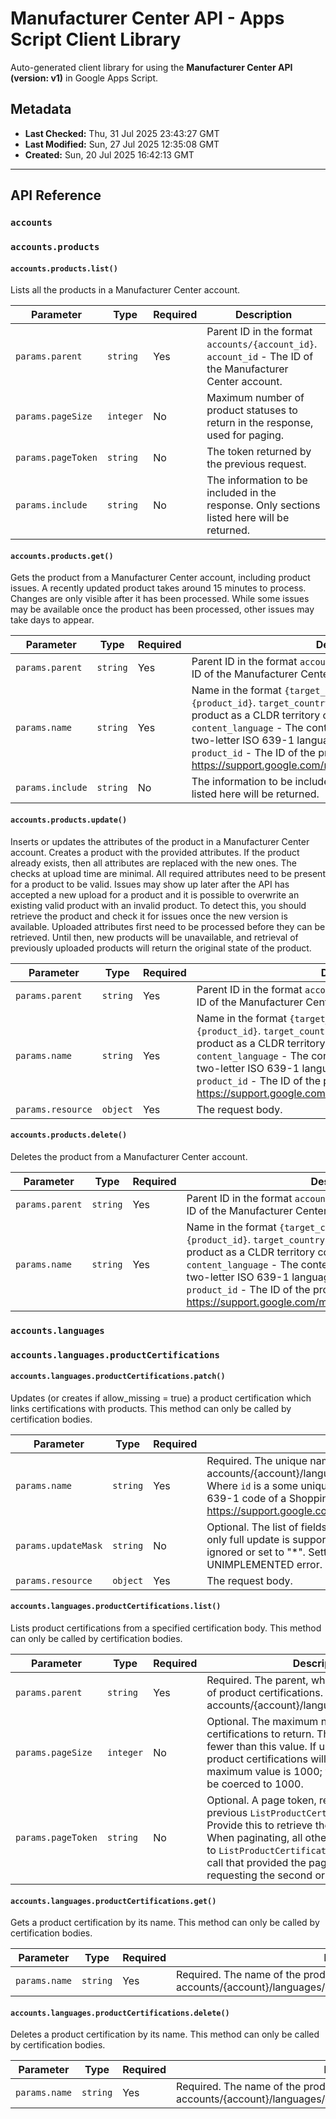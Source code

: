 # Manufacturer Center API - Apps Script Client Library

Auto-generated client library for using the **Manufacturer Center API (version: v1)** in Google Apps Script.

## Metadata

- **Last Checked:** Thu, 31 Jul 2025 23:43:27 GMT
- **Last Modified:** Sun, 27 Jul 2025 12:35:08 GMT
- **Created:** Sun, 20 Jul 2025 16:42:13 GMT



---

## API Reference

### `accounts`

### `accounts.products`

#### `accounts.products.list()`

Lists all the products in a Manufacturer Center account.

| Parameter | Type | Required | Description |
|---|---|---|---|
| `params.parent` | `string` | Yes | Parent ID in the format `accounts/{account_id}`. `account_id` - The ID of the Manufacturer Center account. |
| `params.pageSize` | `integer` | No | Maximum number of product statuses to return in the response, used for paging. |
| `params.pageToken` | `string` | No | The token returned by the previous request. |
| `params.include` | `string` | No | The information to be included in the response. Only sections listed here will be returned. |

#### `accounts.products.get()`

Gets the product from a Manufacturer Center account, including product issues. A recently updated product takes around 15 minutes to process. Changes are only visible after it has been processed. While some issues may be available once the product has been processed, other issues may take days to appear.

| Parameter | Type | Required | Description |
|---|---|---|---|
| `params.parent` | `string` | Yes | Parent ID in the format `accounts/{account_id}`. `account_id` - The ID of the Manufacturer Center account. |
| `params.name` | `string` | Yes | Name in the format `{target_country}:{content_language}:{product_id}`. `target_country` - The target country of the product as a CLDR territory code (for example, US). `content_language` - The content language of the product as a two-letter ISO 639-1 language code (for example, en). `product_id` - The ID of the product. For more information, see https://support.google.com/manufacturers/answer/6124116#id. |
| `params.include` | `string` | No | The information to be included in the response. Only sections listed here will be returned. |

#### `accounts.products.update()`

Inserts or updates the attributes of the product in a Manufacturer Center account. Creates a product with the provided attributes. If the product already exists, then all attributes are replaced with the new ones. The checks at upload time are minimal. All required attributes need to be present for a product to be valid. Issues may show up later after the API has accepted a new upload for a product and it is possible to overwrite an existing valid product with an invalid product. To detect this, you should retrieve the product and check it for issues once the new version is available. Uploaded attributes first need to be processed before they can be retrieved. Until then, new products will be unavailable, and retrieval of previously uploaded products will return the original state of the product.

| Parameter | Type | Required | Description |
|---|---|---|---|
| `params.parent` | `string` | Yes | Parent ID in the format `accounts/{account_id}`. `account_id` - The ID of the Manufacturer Center account. |
| `params.name` | `string` | Yes | Name in the format `{target_country}:{content_language}:{product_id}`. `target_country` - The target country of the product as a CLDR territory code (for example, US). `content_language` - The content language of the product as a two-letter ISO 639-1 language code (for example, en). `product_id` - The ID of the product. For more information, see https://support.google.com/manufacturers/answer/6124116#id. |
| `params.resource` | `object` | Yes | The request body. |

#### `accounts.products.delete()`

Deletes the product from a Manufacturer Center account.

| Parameter | Type | Required | Description |
|---|---|---|---|
| `params.parent` | `string` | Yes | Parent ID in the format `accounts/{account_id}`. `account_id` - The ID of the Manufacturer Center account. |
| `params.name` | `string` | Yes | Name in the format `{target_country}:{content_language}:{product_id}`. `target_country` - The target country of the product as a CLDR territory code (for example, US). `content_language` - The content language of the product as a two-letter ISO 639-1 language code (for example, en). `product_id` - The ID of the product. For more information, see https://support.google.com/manufacturers/answer/6124116#id. |

### `accounts.languages`

### `accounts.languages.productCertifications`

#### `accounts.languages.productCertifications.patch()`

Updates (or creates if allow_missing = true) a product certification which links certifications with products. This method can only be called by certification bodies.

| Parameter | Type | Required | Description |
|---|---|---|---|
| `params.name` | `string` | Yes | Required. The unique name identifier of a product certification Format: accounts/{account}/languages/{language_code}/productCertifications/{id} Where `id` is a some unique identifier and `language_code` is a 2-letter ISO 639-1 code of a Shopping supported language according to https://support.google.com/merchants/answer/160637. |
| `params.updateMask` | `string` | No | Optional. The list of fields to update according to aip.dev/134. However, only full update is supported as of right now. Therefore, it can be either ignored or set to "*". Setting any other values will returns UNIMPLEMENTED error. |
| `params.resource` | `object` | Yes | The request body. |

#### `accounts.languages.productCertifications.list()`

Lists product certifications from a specified certification body. This method can only be called by certification bodies.

| Parameter | Type | Required | Description |
|---|---|---|---|
| `params.parent` | `string` | Yes | Required. The parent, which owns this collection of product certifications. Format: accounts/{account}/languages/{language_code} |
| `params.pageSize` | `integer` | No | Optional. The maximum number of product certifications to return. The service may return fewer than this value. If unspecified, at most 50 product certifications will be returned. The maximum value is 1000; values above 1000 will be coerced to 1000. |
| `params.pageToken` | `string` | No | Optional. A page token, received from a previous `ListProductCertifications` call. Provide this to retrieve the subsequent page. When paginating, all other parameters provided to `ListProductCertifications` must match the call that provided the page token. Required if requesting the second or higher page. |

#### `accounts.languages.productCertifications.get()`

Gets a product certification by its name. This method can only be called by certification bodies.

| Parameter | Type | Required | Description |
|---|---|---|---|
| `params.name` | `string` | Yes | Required. The name of the product certification to get. Format: accounts/{account}/languages/{language_code}/productCertifications/{id} |

#### `accounts.languages.productCertifications.delete()`

Deletes a product certification by its name. This method can only be called by certification bodies.

| Parameter | Type | Required | Description |
|---|---|---|---|
| `params.name` | `string` | Yes | Required. The name of the product certification to delete. Format: accounts/{account}/languages/{language_code}/productCertifications/{id} |